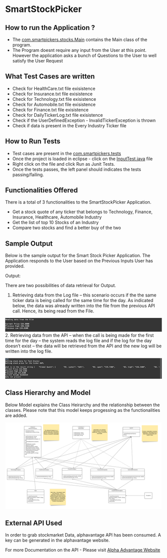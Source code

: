 # SmartStockPicker

## How to run the Application ?

* The [com.smartpickers.stocks.Main](src/com/smartpickers/stocks/Main.java) contains the Main class of the program. 
* The Program doesnt require any input from the User at this point. However the application asks a bunch of Questions to the User to well satisfy the User Request

## What Test Cases are written 

* Check for HealthCare.txt file exisistence
* Check for Insurance.txt file exisistence
* Check for Technology.txt file exisistence
* Check for Automobile.txt file exisistence
* Check for Finance.txt file exisistence
* Check for DailyTickerLog.txt file exisistence
* Check if the UserDefinedException - InvalidTickerException is thrown
* Check if data is present in the Every Industry Ticker file

## How to Run Tests

* Test cases are present in the [com.smartpickers.tests](src/com/smartpickers/test/InputTest.java)
* Once the project is loaded in eclipse -  click on the [InputTest.java](src/com/smartpickers/test/InputTest.java) file
* Right click on the file and click Run as Junit Tests.
* Once the tests passes, the left panel should indicates the tests passing/failing.


## Functionalities Offered

There is a total of 3 functionalities to the SmartStockPicker Application.

*	Get a stock quote of any ticker that belongs to Technology, Finance, Insurance, Healthcare, Automobile Industry
*	Get the list of top 10 Stocks of an Industry
*	Compare two stocks and find a better buy of the two


## Sample Output 

Below is the sample output for the Smart Stock Picker Application. The Application responds to the User based on the Previous Inputs User has provided.

Output:

There are two possibilities of data retrieval for Output. 

1.	Retrieving data from the Log file – this scenario occurs if the the same ticker data is being called for the same time for the day. As indicated below, the data was already written into the file from the previous API call. Hence, its being read from the File.  

![Output1](docs/output1.png)
2.	Retrieving data from the API – when the call is being made for the first time for the day – the system reads the log file and if the log for the day doesn’t exist – the data will be retrieved from the API and the new log will be written into the log file.	

![Output1](docs/output2.png)

## Class Hierarchy and Model

Below Model explains the Class Heirarchy and the relationship between the classes. Please note that this model keeps progessing as the functionalities are added.

![Class Model](docs/class_model.png)



## External API Used 

In order to  grab stockmarket Data, alphavantage API has been consumed.  A key can be generated in the alphavantage website.

For more Documentation on the API - Please visit [Alpha Advantage Website](https://www.alphavantage.co/)
